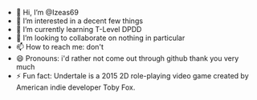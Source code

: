 - 👋 Hi, I’m @Izeas69
- 👀 I’m interested in a decent few things
- 🌱 I’m currently learning T-Level DPDD
- 💞️ I’m looking to collaborate on nothing in particular
- 📫 How to reach me: don't
- 😄 Pronouns: i'd rather not come out through github thank you very much
- ⚡ Fun fact: Undertale is a 2015 2D role-playing video game created by American indie developer Toby Fox.

<!---
Izeas69/Izeas69 is a ✨ special ✨ repository because its `README.md` (this file) appears on your GitHub profile.
You can click the Preview link to take a look at your changes.
--->
